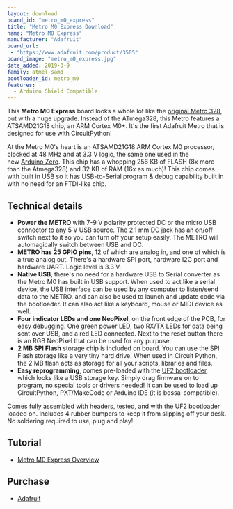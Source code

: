 ```yaml
---
layout: download
board_id: "metro_m0_express"
title: "Metro M0 Express Download"
name: "Metro M0 Express"
manufacturer: "Adafruit"
board_url:
 - "https://www.adafruit.com/product/3505"
board_image: "metro_m0_express.jpg"
date_added: 2019-3-9
family: atmel-samd
bootloader_id: metro_m0
features:
  - Arduino Shield Compatible
---
```


This **Metro M0 Express** board looks a whole lot like the [original Metro 328](https://www.adafruit.com/product/2488), but with a huge upgrade. Instead of the ATmega328, this Metro features a ATSAMD21G18 chip, an ARM Cortex M0+. It's the first Adafruit Metro that is designed for use with CircuitPython!

At the Metro M0's heart is an ATSAMD21G18 ARM Cortex M0 processor, clocked at 48 MHz and at 3.3 V logic, the same one used in the new [Arduino Zero](https://www.adafruit.com/products/2843). This chip has a whopping 256 KB of FLASH (8x more than the Atmega328) and 32 KB of RAM (16x as much)! This chip comes with built in USB so it has USB-to-Serial program & debug capability built in with no need for an FTDI-like chip.

## Technical details

* **Power the METRO** with 7-9 V polarity protected DC or the micro USB connector to any 5 V USB source. The 2.1 mm DC jack has an on/off switch next to it so you can turn off your setup easily. The METRO will automagically switch between USB and DC.
* **METRO has 25 GPIO pins**, 12 of which are analog in, and one of which is a true analog out. There's a hardware SPI port, hardware I2C port and hardware UART. Logic level is 3.3 V.
* **Native USB**, there's no need for a hardware USB to Serial converter as the Metro M0 has built in USB support. When used to act like a serial device, the USB interface can be used by any computer to listen/send data to the METRO, and can also be used to launch and update code via the bootloader. It can also act like a keyboard, mouse or MIDI device as well.
* **Four indicator LEDs and one NeoPixel**, on the front edge of the PCB, for easy debugging. One green power LED, two RX/TX LEDs for data being sent over USB, and a red LED connected. Next to the reset button there is an RGB NeoPixel that can be used for any purpose.
* **2 MB SPI Flash** storage chip is included on board. You can use the SPI Flash storage like a very tiny hard drive. When used in Circuit Python, the 2 MB flash acts as storage for all your scripts, libraries and files.
* **Easy reprogramming**, comes pre-loaded with the [UF2 bootloader](https://learn.adafruit.com/adafruit-metro-m0-express-designed-for-circuitpython/uf2-bootloader), which looks like a USB storage key. Simply drag firmware on to program, no special tools or drivers needed! It can be used to load up CircuitPython, PXT/MakeCode or Arduino IDE (it is bossa-compatible).

Comes fully assembled with headers, tested, and with the UF2 bootloader loaded on. Includes 4 rubber bumpers to keep it from slipping off your desk. No soldering required to use, plug and play!

## Tutorial

* [Metro M0 Express Overview](https://learn.adafruit.com/adafruit-metro-m0-express-designed-for-circuitpython/overview)

## Purchase

* [Adafruit](https://www.adafruit.com/product/3505)
